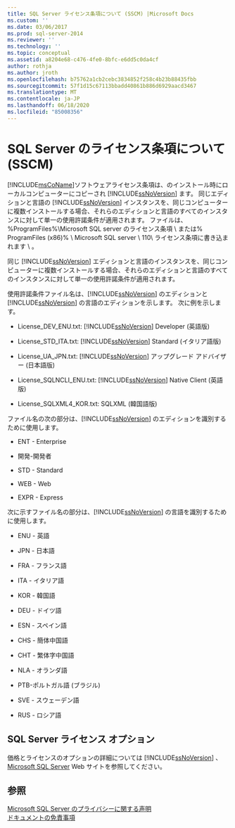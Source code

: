 ```yaml
---
title: SQL Server ライセンス条項について (SSCM) |Microsoft Docs
ms.custom: ''
ms.date: 03/06/2017
ms.prod: sql-server-2014
ms.reviewer: ''
ms.technology: ''
ms.topic: conceptual
ms.assetid: a8204e68-c476-4fe0-8bfc-e6dd5c0da4cf
author: rothja
ms.author: jroth
ms.openlocfilehash: b75762a1cb2cebc3834852f258c4b23b88435fbb
ms.sourcegitcommit: 57f1d15c67113bbadd40861b886d6929aacd3467
ms.translationtype: MT
ms.contentlocale: ja-JP
ms.lasthandoff: 06/18/2020
ms.locfileid: "85008356"
---
```

# <a name="about-the-sql-server-license-terms-sscm"></a>SQL Server のライセンス条項について (SSCM)
  [!INCLUDE[msCoName](../../includes/msconame-md.md)]ソフトウェアライセンス条項は、のインストール時にローカルコンピューターにコピーされ [!INCLUDE[ssNoVersion](../../includes/ssnoversion-md.md)] ます。 同じエディションと言語の [!INCLUDE[ssNoVersion](../../includes/ssnoversion-md.md)] インスタンスを、同じコンピューターに複数インストールする場合、それらのエディションと言語のすべてのインスタンスに対して単一の使用許諾条件が適用されます。 ファイルは、%ProgramFiles%\Microsoft SQL server のライセンス条項 \ または% ProgramFiles (x86)% \ Microsoft SQL server \ 110\ ライセンス条項に書き込まれます \\ 。  
  
 同じ [!INCLUDE[ssNoVersion](../../includes/ssnoversion-md.md)] エディションと言語のインスタンスを、同じコンピューターに複数インストールする場合、それらのエディションと言語のすべてのインスタンスに対して単一の使用許諾条件が適用されます。  
  
 使用許諾条件ファイル名は、[!INCLUDE[ssNoVersion](../../includes/ssnoversion-md.md)] のエディションと [!INCLUDE[ssNoVersion](../../includes/ssnoversion-md.md)] の言語のエディションを示します。 次に例を示します。  
  
-   License_DEV_ENU.txt: [!INCLUDE[ssNoVersion](../../includes/ssnoversion-md.md)] Developer (英語版)  
  
-   License_STD_ITA.txt: [!INCLUDE[ssNoVersion](../../includes/ssnoversion-md.md)] Standard (イタリア語版)  
  
-   License_UA_JPN.txt: [!INCLUDE[ssNoVersion](../../includes/ssnoversion-md.md)] アップグレード アドバイザー (日本語版)  
  
-   License_SQLNCLI_ENU.txt: [!INCLUDE[ssNoVersion](../../includes/ssnoversion-md.md)] Native Client (英語版)  
  
-   License_SQLXML4_KOR.txt: SQLXML (韓国語版)  
  
 ファイル名の次の部分は、[!INCLUDE[ssNoVersion](../../includes/ssnoversion-md.md)] のエディションを識別するために使用します。  
  
-   ENT - Enterprise  
  
-   開発-開発者  
  
-   STD - Standard  
  
-   WEB - Web  
  
-   EXPR - Express  
  
 次に示すファイル名の部分は、[!INCLUDE[ssNoVersion](../../includes/ssnoversion-md.md)] の言語を識別するために使用します。  
  
-   ENU - 英語  
  
-   JPN - 日本語  
  
-   FRA - フランス語  
  
-   ITA - イタリア語  
  
-   KOR - 韓国語  
  
-   DEU - ドイツ語  
  
-   ESN - スペイン語  
  
-   CHS - 簡体中国語  
  
-   CHT - 繁体字中国語  
  
-   NLA - オランダ語  
  
-   PTB-ポルトガル語 (ブラジル)  
  
-   SVE - スウェーデン語  
  
-   RUS - ロシア語  
  
## <a name="sql-server-licensing-options"></a>SQL Server ライセンス オプション  
 価格とライセンスのオプションの詳細については [!INCLUDE[ssNoVersion](../../includes/ssnoversion-md.md)] 、 [Microsoft SQL Server](https://go.microsoft.com/fwlink/?LinkId=190955) Web サイトを参照してください。  
  
## <a name="see-also"></a>参照  
 [Microsoft SQL Server のプライバシーに関する声明](../../../2014/getting-started/microsoft-sql-server-privacy-statement.md)   
 [ドキュメントの免責事項](../../../2014/getting-started/legal-notice-for-documentation.md)  
  
  
